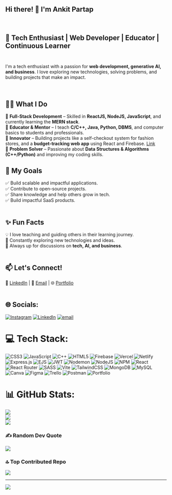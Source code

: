 ## Hi there! 👋 I'm Ankit Partap  
<br>

## 🚀 Tech Enthusiast | Web Developer | Educator | Continuous Learner  <br><br>
I'm a tech enthusiast with a passion for **web development, generative AI, and business**. I love exploring new technologies, solving problems, and building projects that make an impact.  
<br><br>

## 👨‍💻 What I Do  <br>
🔹 **Full-Stack Development** – Skilled in **ReactJS, NodeJS, JavaScript**, and currently learning the **MERN stack**.  <br>
🔹 **Educator & Mentor** – I teach **C/C++, Java, Python, DBMS**, and computer basics to students and professionals.  <br>
🔹 **Innovator** – Building projects like a self-checkout system for fashion stores, and a **budget-tracking web app** using React and Firebase. [Link](https://budget-tracker-af7e6.firebaseapp.com/) <br>
🔹 **Problem Solver** – Passionate about **Data Structures & Algorithms (C++/Python)** and improving my coding skills.  <br>

## 🎯 My Goals  <br>
✅ Build scalable and impactful applications.  <br>
✅ Contribute to open-source projects.  <br>
✅ Share knowledge and help others grow in tech.  <br>
✅ Build impactful SaaS products.  <br><br>

## ✨ Fun Facts  <br>
💡 I love teaching and guiding others in their learning journey.  <br>
📖 Constantly exploring new technologies and ideas.  <br>
💬 Always up for discussions on **tech, AI, and business**.  <br><br>

## 📫 Let's Connect!  <br>
💼 [LinkedIn](https://linkedin.com/in/ankitpartap) | 📧 [Email](mailto:ankitpartap47@gmail.com) | 🌐 [Portfolio](https://ankitpartap.netlify.app/)  <br><br>


## 🌐 Socials:
[![Instagram](https://img.shields.io/badge/Instagram-%23E4405F.svg?logo=Instagram&logoColor=white)](https://instagram.com/ankitpartap24) [![LinkedIn](https://img.shields.io/badge/LinkedIn-%230077B5.svg?logo=linkedin&logoColor=white)](https://linkedin.com/in/ankitpartap) [![email](https://img.shields.io/badge/Email-D14836?logo=gmail&logoColor=white)](mailto:ankitpartap24@gmail.com) 

# 💻 Tech Stack:
![CSS3](https://img.shields.io/badge/css3-%231572B6.svg?style=for-the-badge&logo=css3&logoColor=white) ![JavaScript](https://img.shields.io/badge/javascript-%23323330.svg?style=for-the-badge&logo=javascript&logoColor=%23F7DF1E) ![C++](https://img.shields.io/badge/c++-%2300599C.svg?style=for-the-badge&logo=c%2B%2B&logoColor=white) ![HTML5](https://img.shields.io/badge/html5-%23E34F26.svg?style=for-the-badge&logo=html5&logoColor=white) ![Firebase](https://img.shields.io/badge/firebase-%23039BE5.svg?style=for-the-badge&logo=firebase) ![Vercel](https://img.shields.io/badge/vercel-%23000000.svg?style=for-the-badge&logo=vercel&logoColor=white) ![Netlify](https://img.shields.io/badge/netlify-%23000000.svg?style=for-the-badge&logo=netlify&logoColor=#00C7B7) ![Express.js](https://img.shields.io/badge/express.js-%23404d59.svg?style=for-the-badge&logo=express&logoColor=%2361DAFB) ![EJS](https://img.shields.io/badge/ejs-%23B4CA65.svg?style=for-the-badge&logo=ejs&logoColor=black) ![JWT](https://img.shields.io/badge/JWT-black?style=for-the-badge&logo=JSON%20web%20tokens) ![Nodemon](https://img.shields.io/badge/NODEMON-%23323330.svg?style=for-the-badge&logo=nodemon&logoColor=%BBDEAD) ![NodeJS](https://img.shields.io/badge/node.js-6DA55F?style=for-the-badge&logo=node.js&logoColor=white) ![NPM](https://img.shields.io/badge/NPM-%23CB3837.svg?style=for-the-badge&logo=npm&logoColor=white) ![React](https://img.shields.io/badge/react-%2320232a.svg?style=for-the-badge&logo=react&logoColor=%2361DAFB) ![React Router](https://img.shields.io/badge/React_Router-CA4245?style=for-the-badge&logo=react-router&logoColor=white) ![SASS](https://img.shields.io/badge/SASS-hotpink.svg?style=for-the-badge&logo=SASS&logoColor=white) ![Vite](https://img.shields.io/badge/vite-%23646CFF.svg?style=for-the-badge&logo=vite&logoColor=white) ![TailwindCSS](https://img.shields.io/badge/tailwindcss-%2338B2AC.svg?style=for-the-badge&logo=tailwind-css&logoColor=white) ![MongoDB](https://img.shields.io/badge/MongoDB-%234ea94b.svg?style=for-the-badge&logo=mongodb&logoColor=white) ![MySQL](https://img.shields.io/badge/mysql-4479A1.svg?style=for-the-badge&logo=mysql&logoColor=white) ![Canva](https://img.shields.io/badge/Canva-%2300C4CC.svg?style=for-the-badge&logo=Canva&logoColor=white) ![Figma](https://img.shields.io/badge/figma-%23F24E1E.svg?style=for-the-badge&logo=figma&logoColor=white) ![Trello](https://img.shields.io/badge/Trello-%23026AA7.svg?style=for-the-badge&logo=Trello&logoColor=white) ![Postman](https://img.shields.io/badge/Postman-FF6C37?style=for-the-badge&logo=postman&logoColor=white) ![Portfolio](https://img.shields.io/badge/Portfolio-%23000000.svg?style=for-the-badge&logo=firefox&logoColor=#FF7139)
# 📊 GitHub Stats:
![](https://github-readme-stats.vercel.app/api?username=ankitpartap&theme=dark&hide_border=false&include_all_commits=false&count_private=false)<br/>
![](https://github-readme-streak-stats.herokuapp.com/?user=ankitpartap&theme=dark&hide_border=false)<br/>
![](https://github-readme-stats.vercel.app/api/top-langs/?username=ankitpartap&theme=dark&hide_border=false&include_all_commits=false&count_private=false&layout=compact)

### ✍️ Random Dev Quote
![](https://quotes-github-readme.vercel.app/api?type=horizontal&theme=dark)

### 🔝 Top Contributed Repo
![](https://github-contributor-stats.vercel.app/api?username=ankitpartap&limit=5&theme=dark&combine_all_yearly_contributions=true)

---
[![](https://visitcount.itsvg.in/api?id=ankitpartap&icon=0&color=0)](https://visitcount.itsvg.in)

<!-- Proudly created with GPRM ( https://gprm.itsvg.in ) -->
